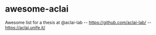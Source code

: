 # awesome-aclai
Awesome list for a thesis at @aclai-lab -- https://github.com/aclai-lab/ -- https://aclai.unife.it/
